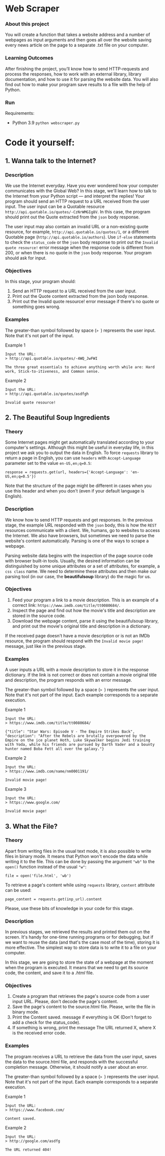 # Web Scraper

### About this project
You will create a function that takes a website address and a number of webpages as input arguments and then goes all over the website saving every news article on the page to a separate .txt file on your computer.

### Learning Outcomes
After finishing the project, you’ll know how to send HTTP-requests and process the responses, how to work with an external library, library documentation, and how to use it for parsing the website data. You will also find out how to make your program save results to a file with the help of Python.

### Run

Requirements:
- Python 3.9
`python webscraper.py`

# Code it yourself:

## 1. Wanna talk to the Internet?

### Description

We use the Internet everyday. Have you ever wondered how your computer communicates with the Global Web? In this stage, we'll learn how to talk to the Internet from your Python script — and interpret the replies! Your program should send an HTTP request to a URL received from the user input. The user input can be a Quotable resource `http://api.quotable.io/quotes/-CzNrWMGIg8V`. In this case, the program should print out the Quote extracted from the `json` body response.

The user input may also contain an invalid URL or a non-existing quote resource, for example, `http://api.quotable.io/quotes/1`, or a different Quotable page (`http://api.quotable.io/authors`). Use `if-else` statements to check the `status_code` or the `json` body response to print out the `Invalid quote resource!` error message when the response code is different from 200, or when there is no quote in the `json` body response. Your program should ask for input. 

### Objectives

In this stage, your program should:

1. Send an HTTP request to a URL received from the user input.
2. Print out the Quote content extracted from the json body response.
3. Print out the Invalid quote resource! error message if there's no quote or something goes wrong.

### Examples

The greater-than symbol followed by space (`> `) represents the user input. Note that it's not part of the input.

Example 1
```
Input the URL:
> http://api.quotable.io/quotes/-4WQ_JwFWI

The three great essentials to achieve anything worth while are: Hard work, Stick-to-itiveness, and Common sense.
```
Example 2
```
Input the URL:
> http://api.quotable.io/quotes/asdfgh

Invalid quote resource!
```

## 2. The Beautiful Soup Ingredients

### Theory

Some Internet pages might get automatically translated according to your computer's settings. Although this might be useful in everyday life, in this project we ask you to output the data in English. To force `requests` library to return a page in English, you can use `headers` with `Accept-Language` parameter set to the value `en-US,en;q=0.5`:
```
response = requests.get(url, headers={'Accept-Language': 'en-US,en;q=0.5'})
```
Note that the structure of the page might be different in cases when you use this header and when you don't (even if your default language is English). 

### Description

We know how to send HTTP requests and get responses. In the previous stage, the example URL responded with the `json` body, this is how the `REST` resources communicate with a client. We, humans, go to websites to access the Internet. We also have browsers, but sometimes we need to parse the website's content automatically. Parsing is one of the ways to scrape a webpage.

Parsing website data begins with the inspection of the page source code with browser built-in tools. Usually, the desired information can be distinguished by some unique attributes or a set of attributes, for example, a `css class` name. We need to determine these attributes and then make our parsing tool (in our case, the **beautifulsoup** library) do the magic for us. 

### Objectives

1. Feed your program a link to a movie description. This is an example of a correct link: `https://www.imdb.com/title/tt0080684/`.
2. Inspect the page and find out how the movie's title and description are stored in the source code.
3. Download the webpage content, parse it using the beautifulsoup library, and print out the movie's original title and description in a dictionary.

If the received page doesn't have a movie description or is not an IMDb resource, the program should respond with the `Invalid movie page!` message, just like in the previous stage.

### Examples

A user inputs a URL with a movie description to store it in the response dictionary. If the link is not correct or does not contain a movie original title and description, the program responds with an error message.

The greater-than symbol followed by a space (`> `) represents the user input. Note that it's not part of the input. Each example corresponds to a separate execution.

Example 1
```
Input the URL:
> https://www.imdb.com/title/tt0080684/

{"title": "Star Wars: Episode V - The Empire Strikes Back", "description": "After the Rebels are brutally overpowered by the Empire on the ice planet Hoth, Luke Skywalker begins Jedi training with Yoda, while his friends are pursued by Darth Vader and a bounty hunter named Boba Fett all over the galaxy."}
```
Example 2
```
Input the URL:
> https://www.imdb.com/name/nm0001191/

Invalid movie page!
```
Example 3
```
Input the URL:
> https://www.google.com/

Invalid movie page!
```

## 3. What the File?

### Theory

Apart from writing files in the usual text mode, it is also possible to write files in binary mode. It means that Python won't encode the data while writing it to the file. This can be done by passing the argument `"wb"` to the `open()` function instead of the usual `"w"`:
```
file = open('file.html', 'wb')
```
To retrieve a page's content while using `requests` library, `content` attribute can be used:
```
page_content = requests.get(inp_url).content
```
Please, use these bits of knowledge in your code for this stage.

### Description

In previous stages, we retrieved the results and printed them out on the screen. It's handy for one-time running programs or for debugging, but if we want to reuse the data (and that's the case most of the time), storing it is more effective. The simplest way to store data is to write it to a file on your computer.

In this stage, we are going to store the state of a webpage at the moment when the program is executed. It means that we need to get its source code, the content, and save it to a *.html* file. 

### Objectives

1. Create a program that retrieves the page's source code from a user input URL. Please, don't decode the page's content.
2. Save the page's content to the source.html file. Please, write the file in binary mode.
3. Print the Content saved. message if everything is OK (Don't forget to add a check for the status_code).
4. If something is wrong, print the message The URL returned X, where X is the received error code.

### Examples

The program receives a URL to retrieve the data from the user input, saves the data to the source.html file, and responds with the successful completion message. Otherwise, it should notify a user about an error.

The greater-than symbol followed by a space (`> `) represents the user input. Note that it's not part of the input. Each example corresponds to a separate execution.

Example 1
```
Input the URL:
> https://www.facebook.com/

Content saved.
```
Example 2
```
Input the URL:
> http://google.com/asdfg

The URL returned 404!
```
